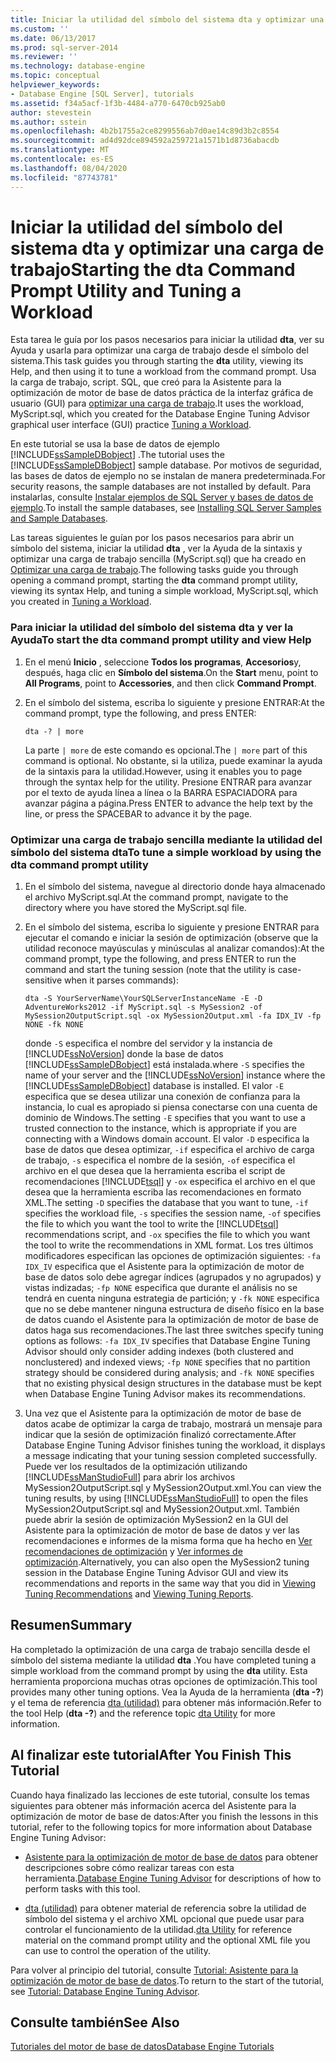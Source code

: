 ```yaml
---
title: Iniciar la utilidad del símbolo del sistema dta y optimizar una carga de trabajo | Microsoft Docs
ms.custom: ''
ms.date: 06/13/2017
ms.prod: sql-server-2014
ms.reviewer: ''
ms.technology: database-engine
ms.topic: conceptual
helpviewer_keywords:
- Database Engine [SQL Server], tutorials
ms.assetid: f34a5acf-1f3b-4484-a770-6470cb925ab0
author: stevestein
ms.author: sstein
ms.openlocfilehash: 4b2b1755a2ce8299556ab7d0ae14c89d3b2c8554
ms.sourcegitcommit: ad4d92dce894592a259721a1571b1d8736abacdb
ms.translationtype: MT
ms.contentlocale: es-ES
ms.lasthandoff: 08/04/2020
ms.locfileid: "87743781"
---
```

# <a name="starting-the-dta-command-prompt-utility-and-tuning-a-workload"></a><span data-ttu-id="c82b1-102">Iniciar la utilidad del símbolo del sistema dta y optimizar una carga de trabajo</span><span class="sxs-lookup"><span data-stu-id="c82b1-102">Starting the dta Command Prompt Utility and Tuning a Workload</span></span>
  <span data-ttu-id="c82b1-103"> Esta tarea le guía por los pasos necesarios para iniciar la utilidad **dta**, ver su Ayuda y usarla para optimizar una carga de trabajo desde el símbolo del sistema.</span><span class="sxs-lookup"><span data-stu-id="c82b1-103">This task guides you through starting the **dta** utility, viewing its Help, and then using it to tune a workload from the command prompt.</span></span> <span data-ttu-id="c82b1-104">Usa la carga de trabajo, script. SQL, que creó para la Asistente para la optimización de motor de base de datos práctica de la interfaz gráfica de usuario (GUI) para [optimizar una carga de trabajo](lesson-1-1-tuning-a-workload.md).</span><span class="sxs-lookup"><span data-stu-id="c82b1-104">It uses the workload, MyScript.sql, which you created for the Database Engine Tuning Advisor graphical user interface (GUI) practice [Tuning a Workload](lesson-1-1-tuning-a-workload.md).</span></span>  
  
 <span data-ttu-id="c82b1-105">En este tutorial se usa la base de datos de ejemplo [!INCLUDE[ssSampleDBobject](../../includes/sssampledbobject-md.md)] .</span><span class="sxs-lookup"><span data-stu-id="c82b1-105">The tutorial uses the [!INCLUDE[ssSampleDBobject](../../includes/sssampledbobject-md.md)] sample database.</span></span> <span data-ttu-id="c82b1-106">Por motivos de seguridad, las bases de datos de ejemplo no se instalan de manera predeterminada.</span><span class="sxs-lookup"><span data-stu-id="c82b1-106">For security reasons, the sample databases are not installed by default.</span></span> <span data-ttu-id="c82b1-107">Para instalarlas, consulte [Instalar ejemplos de SQL Server y bases de datos de ejemplo](http://sqlserversamples.codeplex.com).</span><span class="sxs-lookup"><span data-stu-id="c82b1-107">To install the sample databases, see [Installing SQL Server Samples and Sample Databases](http://sqlserversamples.codeplex.com).</span></span>  
  
 <span data-ttu-id="c82b1-108">Las tareas siguientes le guían por los pasos necesarios para abrir un símbolo del sistema, iniciar la utilidad **dta** , ver la Ayuda de la sintaxis y optimizar una carga de trabajo sencilla (MyScript.sql) que ha creado en [Optimizar una carga de trabajo](lesson-1-1-tuning-a-workload.md).</span><span class="sxs-lookup"><span data-stu-id="c82b1-108">The following tasks guide you through opening a command prompt, starting the **dta** command prompt utility, viewing its syntax Help, and tuning a simple workload, MyScript.sql, which you created in [Tuning a Workload](lesson-1-1-tuning-a-workload.md).</span></span>  
  
### <a name="to-start-the-dta-command-prompt-utility-and-view-help"></a><span data-ttu-id="c82b1-109">Para iniciar la utilidad del símbolo del sistema dta y ver la Ayuda</span><span class="sxs-lookup"><span data-stu-id="c82b1-109">To start the dta command prompt utility and view Help</span></span>  
  
1.  <span data-ttu-id="c82b1-110">En el menú **Inicio** , seleccione **Todos los programas**, **Accesorios**y, después, haga clic en **Símbolo del sistema**.</span><span class="sxs-lookup"><span data-stu-id="c82b1-110">On the **Start** menu, point to **All Programs**, point to **Accessories**, and then click **Command Prompt**.</span></span>  
  
2.  <span data-ttu-id="c82b1-111">En el símbolo del sistema, escriba lo siguiente y presione ENTRAR:</span><span class="sxs-lookup"><span data-stu-id="c82b1-111">At the command prompt, type the following, and press ENTER:</span></span>  
  
    ```  
    dta -? | more  
    ```  
  
     <span data-ttu-id="c82b1-112">La parte `| more` de este comando es opcional.</span><span class="sxs-lookup"><span data-stu-id="c82b1-112">The `| more` part of this command is optional.</span></span> <span data-ttu-id="c82b1-113">No obstante, si la utiliza, puede examinar la ayuda de la sintaxis para la utilidad.</span><span class="sxs-lookup"><span data-stu-id="c82b1-113">However, using it enables you to page through the syntax help for the utility.</span></span> <span data-ttu-id="c82b1-114">Presione ENTRAR para avanzar por el texto de ayuda línea a línea o la BARRA ESPACIADORA para avanzar página a página.</span><span class="sxs-lookup"><span data-stu-id="c82b1-114">Press ENTER to advance the help text by the line, or press the SPACEBAR to advance it by the page.</span></span>  
  
### <a name="to-tune-a-simple-workload-by-using-the-dta-command-prompt-utility"></a><span data-ttu-id="c82b1-115">Optimizar una carga de trabajo sencilla mediante la utilidad del símbolo del sistema dta</span><span class="sxs-lookup"><span data-stu-id="c82b1-115">To tune a simple workload by using the dta command prompt utility</span></span>  
  
1.  <span data-ttu-id="c82b1-116">En el símbolo del sistema, navegue al directorio donde haya almacenado el archivo MyScript.sql.</span><span class="sxs-lookup"><span data-stu-id="c82b1-116">At the command prompt, navigate to the directory where you have stored the MyScript.sql file.</span></span>  
  
2.  <span data-ttu-id="c82b1-117">En el símbolo del sistema, escriba lo siguiente y presione ENTRAR para ejecutar el comando e iniciar la sesión de optimización (observe que la utilidad reconoce mayúsculas y minúsculas al analizar comandos):</span><span class="sxs-lookup"><span data-stu-id="c82b1-117">At the command prompt, type the following, and press ENTER to run the command and start the tuning session (note that the utility is case-sensitive when it parses commands):</span></span>  
  
    ```  
    dta -S YourServerName\YourSQLServerInstanceName -E -D AdventureWorks2012 -if MyScript.sql -s MySession2 -of MySession2OutputScript.sql -ox MySession2Output.xml -fa IDX_IV -fp NONE -fk NONE  
    ```  
  
     <span data-ttu-id="c82b1-118">donde `-S` especifica el nombre del servidor y la instancia de [!INCLUDE[ssNoVersion](../../includes/ssnoversion-md.md)] donde la base de datos [!INCLUDE[ssSampleDBobject](../../includes/sssampledbobject-md.md)] está instalada.</span><span class="sxs-lookup"><span data-stu-id="c82b1-118">where `-S` specifies the name of your server and the [!INCLUDE[ssNoVersion](../../includes/ssnoversion-md.md)] instance where the [!INCLUDE[ssSampleDBobject](../../includes/sssampledbobject-md.md)] database is installed.</span></span> <span data-ttu-id="c82b1-119">El valor `-E` especifica que se desea utilizar una conexión de confianza para la instancia, lo cual es apropiado si piensa conectarse con una cuenta de dominio de Windows.</span><span class="sxs-lookup"><span data-stu-id="c82b1-119">The setting `-E` specifies that you want to use a trusted connection to the instance, which is appropriate if you are connecting with a Windows domain account.</span></span> <span data-ttu-id="c82b1-120">El valor `-D` especifica la base de datos que desea optimizar, `-if` especifica el archivo de carga de trabajo, `-s` especifica el nombre de la sesión, `-of` especifica el archivo en el que desea que la herramienta escriba el script de recomendaciones [!INCLUDE[tsql](../../includes/tsql-md.md)] y `-ox` especifica el archivo en el que desea que la herramienta escriba las recomendaciones en formato XML.</span><span class="sxs-lookup"><span data-stu-id="c82b1-120">The setting `-D` specifies the database that you want to tune, `-if` specifies the workload file, `-s` specifies the session name, `-of` specifies the file to which you want the tool to write the [!INCLUDE[tsql](../../includes/tsql-md.md)] recommendations script, and `-ox` specifies the file to which you want the tool to write the recommendations in XML format.</span></span> <span data-ttu-id="c82b1-121">Los tres últimos modificadores especifican las opciones de optimización siguientes: `-fa IDX_IV` especifica que el Asistente para la optimización de motor de base de datos solo debe agregar índices (agrupados y no agrupados) y vistas indizadas; `-fp NONE` especifica que durante el análisis no se tendrá en cuenta ninguna estrategia de partición; y `-fk NONE` especifica que no se debe mantener ninguna estructura de diseño físico en la base de datos cuando el Asistente para la optimización de motor de base de datos haga sus recomendaciones.</span><span class="sxs-lookup"><span data-stu-id="c82b1-121">The last three switches specify tuning options as follows: `-fa IDX_IV` specifies that Database Engine Tuning Advisor should only consider adding indexes (both clustered and nonclustered) and indexed views; `-fp NONE` specifies that no partition strategy should be considered during analysis; and `-fk NONE` specifies that no existing physical design structures in the database must be kept when Database Engine Tuning Advisor makes its recommendations.</span></span>  
  
3.  <span data-ttu-id="c82b1-122">Una vez que el Asistente para la optimización de motor de base de datos acabe de optimizar la carga de trabajo, mostrará un mensaje para indicar que la sesión de optimización finalizó correctamente.</span><span class="sxs-lookup"><span data-stu-id="c82b1-122">After Database Engine Tuning Advisor finishes tuning the workload, it displays a message indicating that your tuning session completed successfully.</span></span> <span data-ttu-id="c82b1-123">Puede ver los resultados de la optimización utilizando [!INCLUDE[ssManStudioFull](../../includes/ssmanstudiofull-md.md)] para abrir los archivos MySession2OutputScript.sql y MySession2Output.xml.</span><span class="sxs-lookup"><span data-stu-id="c82b1-123">You can view the tuning results, by using [!INCLUDE[ssManStudioFull](../../includes/ssmanstudiofull-md.md)] to open the files MySession2OutputScript.sql and MySession2Output.xml.</span></span> <span data-ttu-id="c82b1-124">También puede abrir la sesión de optimización MySession2 en la GUI del Asistente para la optimización de motor de base de datos y ver las recomendaciones e informes de la misma forma que ha hecho en [Ver recomendaciones de optimización](lesson-1-2-viewing-tuning-recommendations.md) y [Ver informes de optimización](lesson-1-3-viewing-tuning-reports.md).</span><span class="sxs-lookup"><span data-stu-id="c82b1-124">Alternatively, you can also open the MySession2 tuning session in the Database Engine Tuning Advisor GUI and view its recommendations and reports in the same way that you did in [Viewing Tuning Recommendations](lesson-1-2-viewing-tuning-recommendations.md) and [Viewing Tuning Reports](lesson-1-3-viewing-tuning-reports.md).</span></span>  
  
## <a name="summary"></a><span data-ttu-id="c82b1-125">Resumen</span><span class="sxs-lookup"><span data-stu-id="c82b1-125">Summary</span></span>  
 <span data-ttu-id="c82b1-126">Ha completado la optimización de una carga de trabajo sencilla desde el símbolo del sistema mediante la utilidad **dta** .</span><span class="sxs-lookup"><span data-stu-id="c82b1-126">You have completed tuning a simple workload from the command prompt by using the **dta** utility.</span></span> <span data-ttu-id="c82b1-127">Esta herramienta proporciona muchas otras opciones de optimización.</span><span class="sxs-lookup"><span data-stu-id="c82b1-127">This tool provides many other tuning options.</span></span> <span data-ttu-id="c82b1-128">Vea la Ayuda de la herramienta (**dta -?**) y el tema de referencia [dta (utilidad)](dta-utility.md) para obtener más información.</span><span class="sxs-lookup"><span data-stu-id="c82b1-128">Refer to the tool Help (**dta -?**) and the reference topic [dta Utility](dta-utility.md) for more information.</span></span>  
  
## <a name="after-you-finish-this-tutorial"></a><span data-ttu-id="c82b1-129">Al finalizar este tutorial</span><span class="sxs-lookup"><span data-stu-id="c82b1-129">After You Finish This Tutorial</span></span>  
 <span data-ttu-id="c82b1-130">Cuando haya finalizado las lecciones de este tutorial, consulte los temas siguientes para obtener más información acerca del Asistente para la optimización de motor de base de datos:</span><span class="sxs-lookup"><span data-stu-id="c82b1-130">After you finish the lessons in this tutorial, refer to the following topics for more information about Database Engine Tuning Advisor:</span></span>  
  
-   <span data-ttu-id="c82b1-131">[Asistente para la optimización de motor de base de datos](../../relational-databases/performance/database-engine-tuning-advisor.md) para obtener descripciones sobre cómo realizar tareas con esta herramienta.</span><span class="sxs-lookup"><span data-stu-id="c82b1-131">[Database Engine Tuning Advisor](../../relational-databases/performance/database-engine-tuning-advisor.md) for descriptions of how to perform tasks with this tool.</span></span>  
  
-   <span data-ttu-id="c82b1-132">[dta (utilidad)](dta-utility.md) para obtener material de referencia sobre la utilidad de símbolo del sistema y el archivo XML opcional que puede usar para controlar el funcionamiento de la utilidad.</span><span class="sxs-lookup"><span data-stu-id="c82b1-132">[dta Utility](dta-utility.md) for reference material on the command prompt utility and the optional XML file you can use to control the operation of the utility.</span></span>  
  
 <span data-ttu-id="c82b1-133">Para volver al principio del tutorial, consulte [Tutorial: Asistente para la optimización de motor de base de datos](tutorial-database-engine-tuning-advisor.md).</span><span class="sxs-lookup"><span data-stu-id="c82b1-133">To return to the start of the tutorial, see [Tutorial: Database Engine Tuning Advisor](tutorial-database-engine-tuning-advisor.md).</span></span>  
  
## <a name="see-also"></a><span data-ttu-id="c82b1-134">Consulte también</span><span class="sxs-lookup"><span data-stu-id="c82b1-134">See Also</span></span>  
 [<span data-ttu-id="c82b1-135">Tutoriales del motor de base de datos</span><span class="sxs-lookup"><span data-stu-id="c82b1-135">Database Engine Tutorials</span></span>](../../relational-databases/database-engine-tutorials.md)  
  
  
